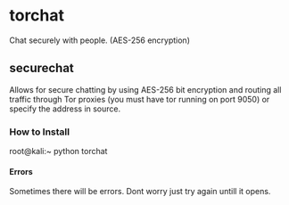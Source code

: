 # torchat
Chat securely with people. (AES-256 encryption)

## securechat

Allows for secure chatting by using AES-256 bit encryption and routing all traffic through Tor proxies (you must have tor running on port 9050) or specify the address in source.


### How to Install 
root@kali:~ python torchat

#### Errors
Sometimes there will be errors. Dont worry just try again untill it opens.
